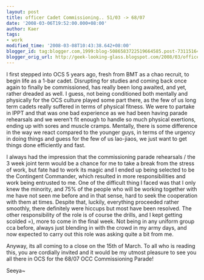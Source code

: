```yaml
---
layout: post
title: officer Cadet Commissioning.. 51/03 -> 68/07
date: '2008-03-06T19:52:00.000+08:00'
author: Kaer
tags:
- work
modified_time: '2008-03-08T10:43:38.642+08:00'
blogger_id: tag:blogger.com,1999:blog-5086583722519664585.post-7311516476007655168
blogger_orig_url: http://geek-looking-glass.blogspot.com/2008/03/officer-cadet-commissioning-5103-6807.html
---
```


I first stepped into OCS 5 years ago, 
fresh from BMT as a chao recruit, to begin life as a 1-bar cadet. Disrupting 
for studies and coming back once again to finally be commissioned, has really 
been long awaited, and yet, rather dreaded as well. I guess, not being 
conditioned both mentally and physically for the OCS culture played some part 
there, as the few of us long term cadets really suffered in terms of physical 
fitness. We were to partake in IPPT and that was one bad experience as we had 
been having parade rehearsals and we weren't fit enough to handle so much 
physical exertions, ending up with sores and muscle cramps. Mentally, there is 
some difference in the way we react compared to the younger guys, in terms of 
the urgency in doing things and guess for the few of us lao-jiaos, we just 
want to get things done efficiently and fast. 

I always had the impression that the 
commissioning parade rehearsals / the 3 week joint term would be a chance for 
me to take a break from the stress of work, but fate had to work its magic and 
I ended up being selected to be the Contingent Commander, which resulted in 
more responsibilities and work being entrusted to me. One of the difficult 
thing I faced was that I only knew the minority, and 75% of the people who 
will be working together with me have not seen me before and in that sense, 
hard to seek the cooperation with them at times. Despite that, luckily, 
everything proceeded rather smoothly, there definitely were hiccups but most 
have been resolved. The other responsibility of the role is of course the 
drills, and I kept getting scolded =), more to come in the final week. Not 
being in any uniform group cca before, always just blending in with the crowd 
in my army days, and now expected to carry out this role was asking quite a 
bit from me. 

Anyway, its all coming to a close on the 
15th of March. To all who is reading this, you are cordially invited and it 
would be my utmost pleasure to see you all there in OCS for the 68/07 OCC 
Commissioning Parade! 

Seeya~ 